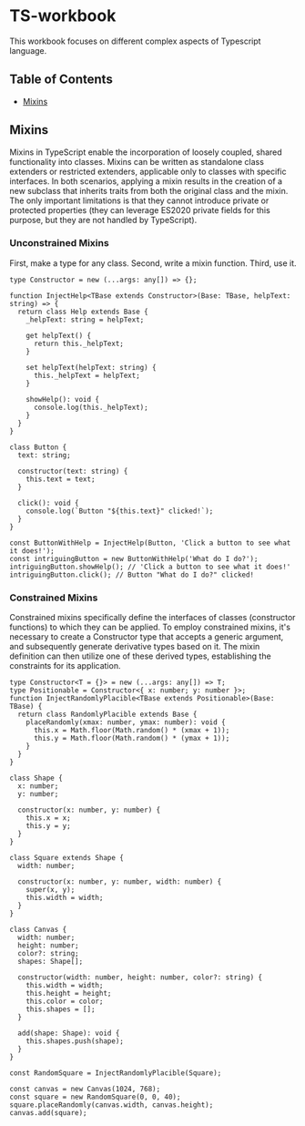 # TS-workbook

This workbook focuses on different complex aspects of Typescript language.

## Table of Contents

- [Mixins](#mixins)

## Mixins

Mixins in TypeScript enable the incorporation of loosely coupled, shared functionality into classes. Mixins can be written as standalone class extenders or restricted extenders, applicable only to classes with specific interfaces. In both scenarios, applying a mixin results in the creation of a new subclass that inherits traits from both the original class and the mixin. The only important limitations is that they cannot introduce private or protected properties (they can leverage ES2020 private fields for this purpose, but they are not handled by TypeScript).

### Unconstrained Mixins

First, make a type for any class. Second, write a mixin function. Third, use it.
```
type Constructor = new (...args: any[]) => {};

function InjectHelp<TBase extends Constructor>(Base: TBase, helpText: string) => {
  return class Help extends Base {
    _helpText: string = helpText;
    
    get helpText() {
      return this._helpText;
    }
    
    set helpText(helpText: string) {
      this._helpText = helpText;
    }
    
    showHelp(): void {
      console.log(this._helpText);
    }
  }
}

class Button {
  text: string;
  
  constructor(text: string) {
    this.text = text;
  }
  
  click(): void {
    console.log(`Button "${this.text}" clicked!`);
  }
}

const ButtonWithHelp = InjectHelp(Button, 'Click a button to see what it does!');
const intriguingButton = new ButtonWithHelp('What do I do?');
intriguingButton.showHelp(); // 'Click a button to see what it does!'
intriguingButton.click(); // Button "What do I do?" clicked!
```

### Constrained Mixins

Constrained mixins specifically define the interfaces of classes (constructor functions) to which they can be applied. To employ constrained mixins, it's necessary to create a Constructor type that accepts a generic argument, and subsequently generate derivative types based on it. The mixin definition can then utilize one of these derived types, establishing the constraints for its application.
```
type Constructor<T = {}> = new (...args: any[]) => T;
type Positionable = Constructor<{ x: number; y: number }>;
function InjectRandomlyPlacible<TBase extends Positionable>(Base: TBase) {
  return class RandomlyPlacible extends Base {
    placeRandomly(xmax: number, ymax: number): void {
      this.x = Math.floor(Math.random() * (xmax + 1));
      this.y = Math.floor(Math.random() * (ymax + 1));
    }
  }
}

class Shape {
  x: number;
  y: number;
  
  constructor(x: number, y: number) {
    this.x = x;
    this.y = y;
  }
}

class Square extends Shape {
  width: number;
  
  constructor(x: number, y: number, width: number) {
    super(x, y);
    this.width = width;
  }
}

class Canvas {
  width: number;
  height: number;
  color?: string;
  shapes: Shape[];
  
  constructor(width: number, height: number, color?: string) {
    this.width = width;
    this.height = height;
    this.color = color;
    this.shapes = [];
  }
  
  add(shape: Shape): void {
    this.shapes.push(shape);
  }
}

const RandomSquare = InjectRandomlyPlacible(Square);

const canvas = new Canvas(1024, 768);
const square = new RandomSquare(0, 0, 40);
square.placeRandomly(canvas.width, canvas.height);
canvas.add(square);
```


